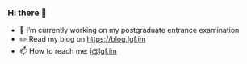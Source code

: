 ### Hi there 👋

- 🔭 I’m currently working on my postgraduate entrance examination
- ✏️ Read my blog on https://blog.lgf.im
- 📫 How to reach me: i@lgf.im
